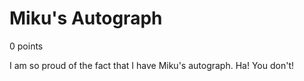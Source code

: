 # Miku's Autograph
0 points

I am so proud of the fact that I have Miku's autograph. Ha! You don't!
